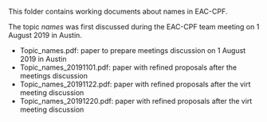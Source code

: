 This folder contains working documents about names in EAC-CPF.

The topic _names_ was first discussed during the EAC-CPF team meeting on 1 August 2019 in Austin.

* Topic_names.pdf: paper to prepare meetings discussion on 1 August 2019 in Austin
* Topic_names_20191101.pdf: paper with refined proposals after the meetings discussion
* Topic_names_20191122.pdf: paper with refined proposals after the virt meeting discussion
* Topic_names_20191220.pdf: paper with refined proposals after the virt meeting discussion
